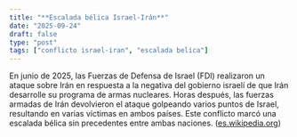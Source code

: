 ```yaml
---
title: "**Escalada bélica Israel-Irán**"
date: "2025-09-24"
draft: false
type: "post"
tags: ["conflicto israel-iran", "escalada belica"]
---
```


En junio de 2025, las Fuerzas de Defensa de Israel (FDI) realizaron un ataque sobre Irán en respuesta a la negativa del gobierno israelí de que Irán desarrolle su programa de armas nucleares. Horas después, las fuerzas armadas de Irán devolvieron el ataque golpeando varios puntos de Israel, resultando en varias víctimas en ambos países. Este conflicto marcó una escalada bélica sin precedentes entre ambas naciones. ([es.wikipedia.org](https://es.wikipedia.org/wiki/A%C3%B1os_2020?utm_source=openai))
